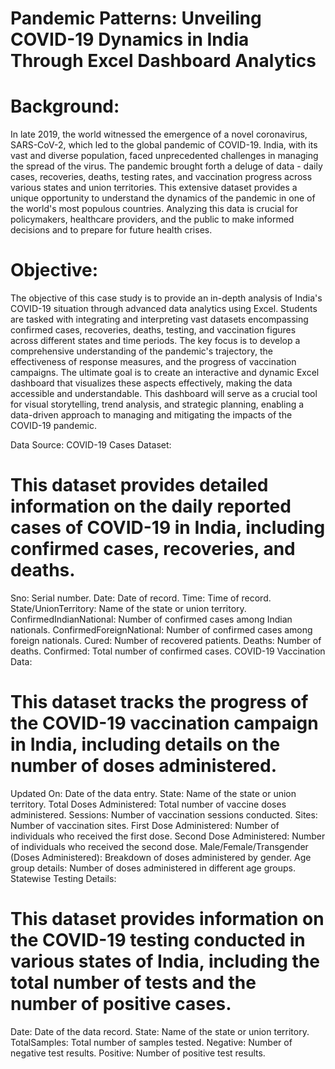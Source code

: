 # Pandemic Patterns: Unveiling COVID-19 Dynamics in India Through Excel Dashboard Analytics

# Background:
In late 2019, the world witnessed the emergence of a novel coronavirus, SARS-CoV-2, which led to the global pandemic of COVID-19. India, with its vast and diverse population, faced unprecedented challenges in managing the spread of the virus. The pandemic brought forth a deluge of data - daily cases, recoveries, deaths, testing rates, and vaccination progress across various states and union territories. This extensive dataset provides a unique opportunity to understand the dynamics of the pandemic in one of the world's most populous countries. Analyzing this data is crucial for policymakers, healthcare providers, and the public to make informed decisions and to prepare for future health crises.

# Objective:
The objective of this case study is to provide an in-depth analysis of India's COVID-19 situation through advanced data analytics using Excel. Students are tasked with integrating and interpreting vast datasets encompassing confirmed cases, recoveries, deaths, testing, and vaccination figures across different states and time periods. The key focus is to develop a comprehensive understanding of the pandemic's trajectory, the effectiveness of response measures, and the progress of vaccination campaigns. The ultimate goal is to create an interactive and dynamic Excel dashboard that visualizes these aspects effectively, making the data accessible and understandable. This dashboard will serve as a crucial tool for visual storytelling, trend analysis, and strategic planning, enabling a data-driven approach to managing and mitigating the impacts of the COVID-19 pandemic.

Data Source:
COVID-19 Cases Dataset:

# This dataset provides detailed information on the daily reported cases of COVID-19 in India, including confirmed cases, recoveries, and deaths.

Sno: Serial number.
Date: Date of record.
Time: Time of record.
State/UnionTerritory: Name of the state or union territory.
ConfirmedIndianNational: Number of confirmed cases among Indian nationals.
ConfirmedForeignNational: Number of confirmed cases among foreign nationals.
Cured: Number of recovered patients.
Deaths: Number of deaths.
Confirmed: Total number of confirmed cases.
COVID-19 Vaccination Data:

# This dataset tracks the progress of the COVID-19 vaccination campaign in India, including details on the number of doses administered.

Updated On: Date of the data entry.
State: Name of the state or union territory.
Total Doses Administered: Total number of vaccine doses administered.
Sessions: Number of vaccination sessions conducted.
Sites: Number of vaccination sites.
First Dose Administered: Number of individuals who received the first dose.
Second Dose Administered: Number of individuals who received the second dose.
Male/Female/Transgender (Doses Administered): Breakdown of doses administered by gender.
Age group details: Number of doses administered in different age groups.
Statewise Testing Details:

# This dataset provides information on the COVID-19 testing conducted in various states of India, including the total number of tests and the number of positive cases.

Date: Date of the data record.
State: Name of the state or union territory.
TotalSamples: Total number of samples tested.
Negative: Number of negative test results.
Positive: Number of positive test results.
